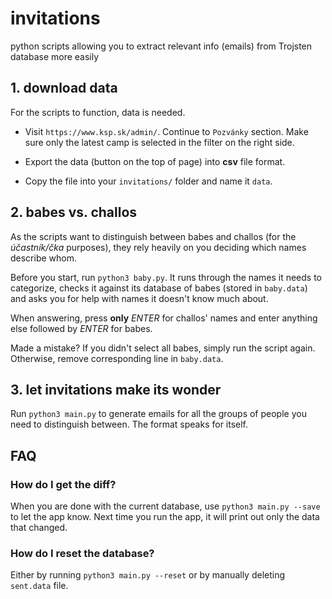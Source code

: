 # invitations
python scripts allowing you to extract relevant info (emails) from Trojsten database more easily

## 1. download data
For the scripts to function, data is needed.

*  Visit `https://www.ksp.sk/admin/`. Continue to `Pozvánky` section. Make sure
only the latest camp is selected in the filter on the right side.

* Export the data (button on the top of page) into **csv** file format.

* Copy the file into your `invitations/` folder and name it `data`.

## 2. babes vs. challos
As the scripts want to distinguish between babes and challos (for the *účastník/čka*
purposes), they rely heavily on you deciding which names describe whom.

Before you start, run `python3 baby.py`. It runs through the names it needs to
categorize, checks it against its database of babes (stored in `baby.data`)
and asks you for help with names it doesn't know much about.

When answering, press **only** *ENTER* for challos' names and enter anything
else followed by *ENTER* for babes.

Made a mistake? If you didn't select all babes, simply run the script again.
Otherwise, remove corresponding line in `baby.data`.

## 3. let invitations make its wonder

Run `python3 main.py` to generate emails for all the groups of people
you need to distinguish between. The format speaks for itself.

## FAQ

### How do I get the diff?

When you are done with the current database, use `python3 main.py --save` to
let the app know. Next time you run the app, it will print out only the data
that changed.

### How do I reset the database?

Either by running `python3 main.py --reset` or by manually deleting `sent.data` file.
